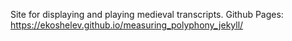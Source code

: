 Site for displaying and playing medieval transcripts.
Github Pages:
https://ekoshelev.github.io/measuring_polyphony_jekyll/
